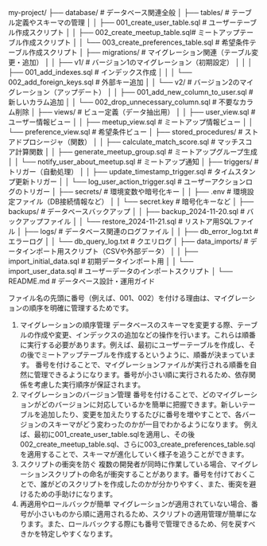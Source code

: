 my-project/
├── database/                          # データベース関連全般
│   ├── tables/                        # テーブル定義やスキーマの管理
│   │   ├── 001_create_user_table.sql  # ユーザーテーブル作成スクリプト
│   │   ├── 002_create_meetup_table.sql# ミートアップテーブル作成スクリプト
│   │   └── 003_create_preferences_table.sql # 希望条件テーブル作成スクリプト
│   ├── migrations/                    # マイグレーション関連（テーブル変更・追加）
│   │   ├── v1/                        # バージョン1のマイグレーション（初期設定）
│   │   │   ├── 001_add_indexes.sql   # インデックス作成
│   │   │   └── 002_add_foreign_keys.sql # 外部キー追加
│   │   └── v2/                        # バージョン2のマイグレーション（アップデート）
│   │       ├── 001_add_new_column_to_user.sql # 新しいカラム追加
│   │       └── 002_drop_unnecessary_column.sql # 不要なカラム削除
│   ├── views/                         # ビュー定義（データ抽出用）
│   │   ├── user_view.sql              # ユーザー情報ビュー
│   │   ├── meetup_view.sql            # ミートアップ情報ビュー
│   │   └── preference_view.sql        # 希望条件ビュー
│   ├── stored_procedures/             # ストアドプロシージャ（関数）
│   │   ├── calculate_match_score.sql  # マッチスコア計算関数
│   │   ├── generate_meetup_group.sql  # ミートアップグループ生成
│   │   └── notify_user_about_meetup.sql # ミートアップ通知
│   ├── triggers/                      # トリガー（自動処理）
│   │   ├── update_timestamp_trigger.sql # タイムスタンプ更新トリガー
│   │   └── log_user_action_trigger.sql # ユーザーアクションログのトリガー
│   ├── secrets/                       # 環境変数や暗号化キー
│   │   ├── .env                       # 環境設定ファイル（DB接続情報など）
│   │   └── secret.key                 # 暗号化キーなど
│   ├── backups/                       # データベースバックアップ
│   │   ├── backup_2024-11-20.sql      # バックアップファイル
│   │   └── restore_2024-11-21.sql     # リストア用SQLファイル
│   ├── logs/                          # データベース関連のログファイル
│   │   ├── db_error_log.txt           # エラーログ
│   │   └── db_query_log.txt           # クエリログ
│   ├── data_imports/                  # データインポート用スクリプト（CSVや外部データ）
│   │   ├── import_initial_data.sql    # 初期データインポート用
│   │   └── import_user_data.sql       # ユーザーデータのインポートスクリプト
│   └── README.md                      # データベース設計・運用ガイド

ファイル名の先頭に番号（例えば、001、002）を付ける理由は、マイグレーションの順序を明確に管理するためです。

1. マイグレーションの順序管理
データベースのスキーマを変更する際、テーブルの作成や変更、インデックスの追加などの操作を行います。これらは順番に実行する必要があります。例えば、最初にユーザーテーブルを作成し、その後でミートアップテーブルを作成するというように、順番が決まっています。
番号を付けることで、マイグレーションファイルが実行される順番を自然に管理できるようになります。番号が小さい順に実行されるため、依存関係を考慮した実行順序が保証されます。
2. マイグレーションのバージョン管理
番号を付けることで、どのマイグレーションがどのバージョンに対応しているかを簡単に把握できます。新しいテーブルを追加したり、変更を加えたりするたびに番号を増やすことで、各バージョンのスキーマがどう変わったのかが一目でわかるようになります。
例えば、最初に001_create_user_table.sqlを適用し、その後002_create_meetup_table.sql、さらに003_create_preferences_table.sqlを適用することで、スキーマが進化していく様子を追うことができます。
3. スクリプトの衝突を防ぐ
複数の開発者が同時に作業している場合、マイグレーションスクリプトの命名が衝突することがあります。番号を付けておくことで、誰がどのスクリプトを作成したのかが分かりやすく、また、衝突を避けるための手助けになります。
4. 再適用やロールバックが簡単
マイグレーションが適用されていない場合、番号が小さいものから順に適用されるため、スクリプトの適用管理が簡単になります。また、ロールバックする際にも番号で管理できるため、何を戻すべきかを特定しやすくなります。